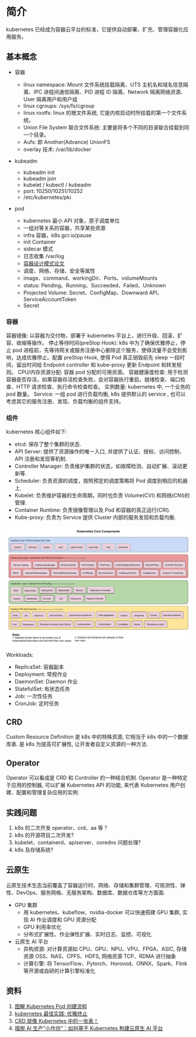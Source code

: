

# 简介
kubernetes 已经成为容器云平台的标准，它提供自动部署、扩充、管理容器化应用服务。

## 基本概念
+ 容器
    - linux namespace: Mount 文件系统挂载隔离、UTS 主机名和域名信息隔离、IPC 进程间通信隔离、PID 进程 ID 隔离、Network 隔离网络资源、User 隔离用户和用户组
    - linux cgroups: /sys/fs/cgroup
    - linux rootfs: linux 的根文件系统, 它是内核启动时所挂载的第一个文件系统。
    - Union File System 联合文件系统: 主要是将多个不同的目录联合挂载到同一个目录。
    - Aufs: 即 Another(Advance) UnionFS
    - overlay 技术: /var/lib/docker
+ kubeadm
    - kubeadm init
    - kubeadm join
    - kubelet / kubectl / kubeadm
    - port: 10250/10251/10252
    - /etc/kubernetes/pki

+ pod
    - kubernetes 最小 API 对象，原子调度单位
    - 一组对等关系的容器，共享某些资源
    - infra 容器，k8s.gcr.io/pause
    - init Container
    - sidecar 模式
    - 日志收集 /var/log
    - <a href="./pdf/design_patterns_for_container_based_distributed_system.pdf" title="容器设计模式">容器设计模式论文</a>
    - 调度、网络、存储、安全等属性
    - image、command、workingDir、Ports、volumeMounts
    - status: Pending、Running、Succeeded、Failed、Unknown
    - Projected Volume: Secret、ConfigMap、Downward API、ServiceAccountToken
    - Secret

### 容器
容器镜像: 以容器为交付物，部署于 kubernetes 平台上，进行升级、回滚、扩容、收缩等操作。
停止等待时间(preStop Hook): k8s 中为了确保优雅停止，停止 pod 进程前，先等待网关或服务注册中心删除这个服务，使得流量不会受到影响，达成优雅停止。配置 preStop Hook, 使得 Pod 真正销毁前先 sleep 一段时间，留出时间给 Endpoint controller 和 kube-proxy 更新 Endpoint 和转发规则。
CPU/内存资源分配: 容器 pod 分配的可用资源。
容器健康度检查: 用于检测容器是否存活，如果容器存活检查失败，会对容器执行重启。就绪检查、端口检查、HTTP 请求检查、执行命令检查检查。
实例数量: kubernetes 中, 一个业务的 pod 数量。
Service: 一组 pod 进行负载均衡, k8s 提供默认的 service , 也可以考虑其它的服务注册、发现、负载均衡的组件支持。


### 组件
kubernetes 核心组件如下:
- etcd: 保存了整个集群的状态.
- API Server: 提供了资源操作的唯一入口, 并提供了认证、授权、访问控制、API 注册和发现等机制.
- Controller Manager: 负责维护集群的状态，如故障检测、自动扩展、滚动更新等.
- Scheduler: 负责资源的调度，按照预定的调度策略将 Pod 调度到相应的机器上.
- Kubelet: 负责维护容器的生命周期，同时也负责 Volume(CVI) 和网络(CNI)的管理.
- Container Runtime: 负责镜像管理以及 Pod 和容器的真正运行(CRI).
- Kube-proxy: 负责为 Service 提供 Cluster 内部的服务发现和负载均衡.
<img src="./img/k8s-core-packages.png">

Workloads:
- ReplicaSet: 容器副本
- Deployment: 常规作业
- DaemonSet: Daemon 作业
- StatefulSet: 有状态任务
- Job: 一次性任务
- CronJob: 定时任务


## CRD 
Custom Resource Definition 是 k8s 中的特殊资源, 它相当于 k8s 中的一个数据库表. 是 k8s 为提高可扩展性, 让开发者自定义资源的一种方法.

## Operator
Operator 可以看成是 CRD 和 Controller 的一种结合机制. Operator 是一种特定于应用的控制器, 可以扩展 Kubernetes API 的功能, 来代表 Kubernetes 用户创建、配置和管理复杂应用的实例.

## 实践问题
1. k8s 的二次开发 operator、crd、aa 等？
2. k8s 的开源项目二次开发?
3. kubelet、containerd、apiserver、coredns 问题处理?
4. k8s 及存储系统?

## 云原生
云原生技术生态当前覆盖了容器运行时、网络、存储和集群管理、可观测性、弹性、DevOps、服务网格、无服务架构、数据库、数据仓库等方方面面.
- GPU 集群
    + 用 kubernetes、kubeflow、nvidia-docker 可以快速搭建 GPU 集群, 实现 AI 作业调度和 GPU 资源分配
    + GPU 利用率优化
    + 分布式扩展性、作业弹性扩展、实时日志、监控、可视化
- 云原生 AI 平台
    + 异构资源: 对计算资源如 CPU、GPU、NPU、VPU、FPGA、ASIC, 存储资源 OSS、NAS、CPFS、HDFS, 网络资源 TCP、RDMA 进行抽象
    + 计算引擎: 将 TensorFlow、Pytorch、Horovod、ONNX、Spark、Flink 等开源或自研的计算引擎标准化
    

## 资料
1. [图解 Kubernetes Pod 创建流程](https://www.yuque.com/baxiaoshi/tyado3/bl6lev)
2. [kubernetes 最佳实践: 优雅终止](https://imroc.cc/post/202106/graceful-shutdown/)
3. [CRD 就像 Kubernetes 中的一张表！](https://zhuanlan.zhihu.com/p/260797410)
4. [摆脱 AI 生产“小作坊”：如何基于 Kubernetes 构建云原生 AI 平台](https://developer.aliyun.com/article/890115)